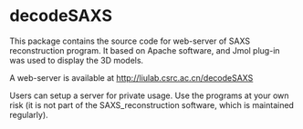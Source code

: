 # decodeSAXS
This package contains the source code for web-server of SAXS reconstruction program. It based on Apache software, and Jmol plug-in was used to display the 3D models.

A web-server is available at http://liulab.csrc.ac.cn/decodeSAXS

Users can setup a server for private usage. Use the programs at your own risk (it is not part of the SAXS_reconstruction software, which is maintained regularly).
